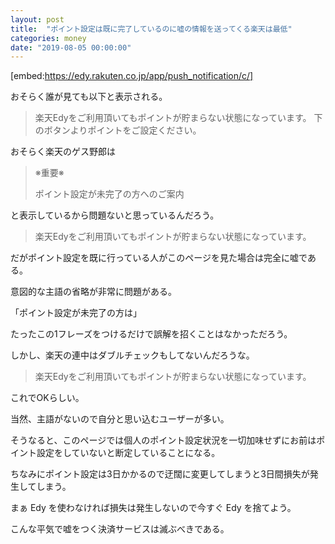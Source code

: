 ```yaml
---
layout: post
title:  "ポイント設定は既に完了しているのに嘘の情報を送ってくる楽天は最低"
categories: money
date: "2019-08-05 00:00:00"
---
```


[embed:https://edy.rakuten.co.jp/app/push_notification/c/]

おそらく誰が見ても以下と表示される。

> 楽天Edyをご利用頂いてもポイントが貯まらない状態になっています。
> 下のボタンよりポイントをご設定ください。

おそらく楽天のゲス野郎は

> ※重要※ 
> 
> ポイント設定が未完了の方へのご案内

と表示しているから問題ないと思っているんだろう。

> 楽天Edyをご利用頂いてもポイントが貯まらない状態になっています。

だがポイント設定を既に行っている人がこのページを見た場合は完全に嘘である。

意図的な主語の省略が非常に問題がある。

「ポイント設定が未完了の方は」

たったこの1フレーズをつけるだけで誤解を招くことはなかっただろう。

しかし、楽天の連中はダブルチェックもしてないんだろうな。

> 楽天Edyをご利用頂いてもポイントが貯まらない状態になっています。

これでOKらしい。

当然、主語がないので自分と思い込むユーザーが多い。

そうなると、このページでは個人のポイント設定状況を一切加味せずにお前はポイント設定をしていないと断定していることになる。

ちなみにポイント設定は3日かかるので迂闊に変更してしまうと3日間損失が発生してしまう。

まぁ Edy を使わなければ損失は発生しないので今すぐ Edy を捨てよう。

こんな平気で嘘をつく決済サービスは滅ぶべきである。


